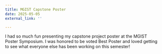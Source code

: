 ```yaml
---
title: MGIST Capstone Poster
date: 2025-05-05
external_link: ''

---
```


I had so much fun presenting my capstone project poster at the MGIST Poster Symposium. I was honored to be voted Best Poster and loved getting to see what everyone else has been working on this semester!

<!--more-->
